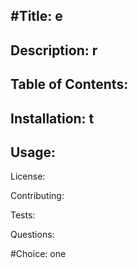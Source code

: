 
#Title: e
---------------------------------

Description: r
---------------------------------

Table of Contents:
---------------------------------

Installation: t
---------------------------------

Usage:
------------------------------------------------------------------------------------------------------------------------------------------------------------------------


License:


Contributing:


Tests:


Questions:



#Choice: one
          
          
